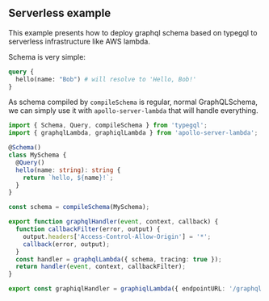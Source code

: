 ## Serverless example

This example presents how to deploy graphql schema based on typegql to serverless infrastructure like AWS lambda.

Schema is very simple:

```graphql
query {
  hello(name: "Bob") # will resolve to 'Hello, Bob!'
}
```

As schema compiled by `compileSchema` is regular, normal GraphQLSchema, we can simply use it with `apollo-server-lambda` that will handle everything.

```typescript
import { Schema, Query, compileSchema } from 'typegql';
import { graphqlLambda, graphiqlLambda } from 'apollo-server-lambda';

@Schema()
class MySchema {
  @Query()
  hello(name: string): string {
    return `hello, ${name}!`;
  }
}

const schema = compileSchema(MySchema);

export function graphqlHandler(event, context, callback) {
  function callbackFilter(error, output) {
    output.headers['Access-Control-Allow-Origin'] = '*';
    callback(error, output);
  }
  const handler = graphqlLambda({ schema, tracing: true });
  return handler(event, context, callbackFilter);
}

export const graphiqlHandler = graphiqlLambda({ endpointURL: '/graphql' });
```
